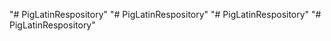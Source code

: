 "# PigLatinRespository" 
"# PigLatinRespository" 
"# PigLatinRespository" 
"# PigLatinRespository" 
